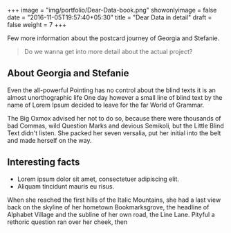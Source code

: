 +++
image = "img/portfolio/Dear-Data-book.png"
showonlyimage = false
date = "2016-11-05T19:57:40+05:30"
title = "Dear Data in detail"
draft = false
weight = 7
+++

Few more information about the postcard journey of Georgia and Stefanie.
<!--more-->


> Do we wanna get into more detail about the actual project?

## About Georgia and Stefanie

Even the all-powerful Pointing has no control about the blind texts it is an almost unorthographic life One day however a small line of blind text by the name of Lorem Ipsum decided to leave for the far World of Grammar.

The Big Oxmox advised her not to do so, because there were thousands of bad Commas, wild Question Marks and devious Semikoli, but the Little Blind Text didn't listen. She packed her seven versalia, put her initial into the belt and made herself on the way.


## Interesting facts

* Lorem ipsum dolor sit amet, consectetuer adipiscing elit.
* Aliquam tincidunt mauris eu risus.

When she reached the first hills of the Italic Mountains, she had a last view back on the skyline of her hometown Bookmarksgrove, the headline of Alphabet Village and the subline of her own road, the Line Lane. Pityful a rethoric question ran over her cheek, then  

